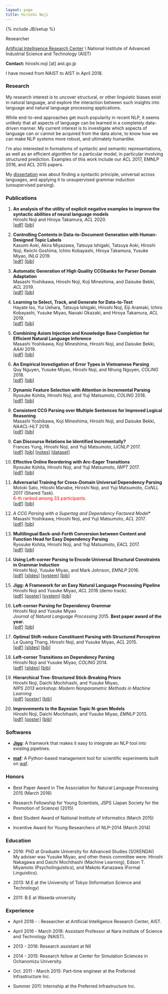 ```yaml
---
layout: page
title: Hiroshi Noji
---
```

{% include JB/setup %}

Researcher

[Artificial Intelligence Research Center](https://www.airc.aist.go.jp/en/) \\
National Institute of Advanced Industrial Science and Technology (AIST)

**Contact:** hiroshi.noji [at] aist.go.jp

I have moved from NAIST to AIST in April 2018.

### Research

My research interest is to uncover structural, or other linguistic biases exist in natural language, and explore the interaction between such insights into language and natural language processing applications.

While end-to-end approaches get much popularity in recent NLP, it seems unlikely that all aspects of language can be learned in a completely data-driven manner. My current interest is to investigate which aspects of language can or cannot be acquired from the data alone, to know how we can make NLP systems more robust, and ultimately humanlike.

I'm also interested in formalisms of syntactic and semantic representations, as well as an efficient algorithm for a particular model, in particular involving structured prediction. Examples of this work include our ACL 2017, EMNLP 2016, and ACL 2015 papers.

My [dissertation](https://arxiv.org/pdf/1608.00293v1.pdf) was about finding a syntactic principle, universal across languages, and applying it to unsupervised grammar induction (unsupervised parsing).

### Publications

1. **An analysis of the utility of explicit negative examples to improve the syntactic abilities of neural language models**  
   Hiroshi Noji and Hiroya Takamura, *ACL* 2020.  
   [[pdf]()]  [[bib](bibtex.html#noji-et-al2020a)]  

1. **Controlling Contents in Data-to-Document Generation with Human-Designed Topic Labels**  
   Kasumi Aoki, Akira Miyazawa, Tatsuya Ishigaki, Tatsuya Aoki, Hiroshi Noji, Keiichi Goshima, Ichiro Kobayashi, Hiroya Takamura, Yusuke Miyao, *INLG* 2019.  
   [[pdf](https://www.aclweb.org/anthology/W19-8640.pdf)]  [[bib](bibtex.html#aoki-et-al2019a)]  

1. **Automatic Generation of High Quality CCGbanks for Parser Domain Adaptation**  
   Masashi Yoshikawa, Hiroshi Noji, Koji Mineshima, and Daisuke Bekki, *ACL* 2019.  
   [[pdf](https://www.aclweb.org/anthology/P19-1013.pdf)]  [[bib](bibtex.html#yoshikawa-et-al2019b)]  

1. **Learning to Select, Track, and Generate for Data-to-Text**  
   Hayate Iso, Yui Uehara, Tatsuya Ishigaki, Hiroshi Noji, Eiji Aramaki, Ichiro Kobayashi, Yusuke Miyao, Naoaki Okazaki, and Hiroya Takamura, *ACL* 2019.  
   [[pdf](https://www.aclweb.org/anthology/P19-1202.pdf)]  [[bib](bibtex.html#iso-et-al2019a)]  

1. **Combining Axiom Injection and Knowledge Base Completion for Efficient Natural Language Inference**  
   Masashi Yoshikawa, Koji Mineshima, Hiroshi Noji, and Daisuke Bekki, *AAAI* 2019.  
   [[pdf](https://arxiv.org/pdf/1811.06203.pdf)]  [[bib](bibtex.html#yoshikawa-et-al2019a)]  

1. **An Empirical Investigation of Error Types in Vietnamese Parsing**  
   Quy Nguyen, Yusuke Miyao, Hiroshi Noji, and Nhung Nguyen, *COLING* 2018.  
   [[pdf](http://aclweb.org/anthology/C18-1260)]  [[bib](bibtex.html#nguyen-et-al2018a)]  

1. **Dynamic Feature Selection with Attention in Incremental Parsing**  
   Ryosuke Kohita, Hiroshi Noji, and Yuji Matsumoto, *COLING* 2018.  
   [[pdf](http://aclweb.org/anthology/C18-1067)]  [[bib](bibtex.html#kohita-et-al2018a)]  

1. **Consistent CCG Parsing over Multiple Sentences for Improved Logical Reasoning**  
   Masashi Yoshikawa, Koji Mineshima, Hiroshi Noji, and Daisuke Bekki, *NAACL-HLT* 2018.  
   [[pdf](http://aclweb.org/anthology/N18-2065)]  [[bib](bibtex.html#yoshikawa-et-al2018a)]  

1. **Can Discourse Relations be Identified Incrementally?**  
   Frances Yung, Hiroshi Noji, and Yuji Matsumoto, *IJCNLP* 2017.  
   [[pdf](http://aclweb.org/anthology/I/I17/I17-2027.pdf)]  [[bib](bibtex.html#yung-noji-matsumoto2017a)]  [[notes](http://aclweb.org/anthology/attachments/I/I17/I17-2027.Notes.pdf)] [[dataset](http://aclweb.org/anthology/attachments/I/I17/I17-2027.Datasets.tgz)]  

1. **Effective Online Reordering with Arc-Eager Transitions**  
   Ryosuke Kohita, Hiroshi Noji, and Yuji Matsumoto, *IWPT* 2017.  
   [[pdf](http://aclweb.org/anthology/W/W17/W17-6313.pdf)]  [[bib](bibtex.html#kohita-noji-matsumoto2017b)]  
  
1. **Adversarial Training for Cross-Domain Universal Dependency Parsing**  
   Motoki Sato, Hitoshi Manabe, Hiroshi Noji, and Yuji Matsumoto, *CoNLL* 2017 (Shared Task).  
   <font color="red">6-th ranked among 33 participants.</font>  
   [[pdf](http://universaldependencies.org/conll17/proceedings/pdf/K17-3007.pdf)]  [[bib](bibtex.html#sato-manabe-noji-matsumoto2017a)]  
  
1. **A* CCG Parsing with a Supertag and Dependency Factored Model**  
   Masashi Yoshikawa, Hiroshi Noji, and Yuji Matsumoto, *ACL* 2017.  
   [[pdf](https://arxiv.org/pdf/1704.06936.pdf)]  [[bib](bibtex.html#yoshikawa-noji-matsumoto2017a)]  
  
1. **Multilingual Back-and-Forth Conversion between Content and Function Head for Easy Dependency Parsing**  
   Ryosuke Kohita, Hiroshi Noji, and Yuji Matsumoto, *EACL* 2017.  
   [[pdf](https://www.aclweb.org/anthology/E/E17/E17-2001.pdf)]  [[bib](bibtex.html#kohita-noji-matsumoto2017a)]  
  
1. **Using Left-corner Parsing to Encode Universal Structural Constraints in Grammar Induction**  
   Hiroshi Noji, Yusuke Miyao, and Mark Johnson, *EMNLP* 2016.  
   [[pdf](https://www.aclweb.org/anthology/D/D16/D16-1004.pdf)]  [[slides](slides/emnlp16-slides.pdf)]  [[system](https://github.com/hiroshinoji/lcdmv)]  [[bib](bibtex.html#noji-miyao-johnson2016a)]  
  
1. **Jigg: A Framework for an Easy Natural Language Processing Pipeline**  
   Hiroshi Noji and Yusuke Miyao, *ACL* 2016 (demo track).  
   [[pdf](https://www.aclweb.org/anthology/P/P16/P16-4018.pdf)]  [[poster](posters/acl16-poster.pdf)]  [[system](https://github.com/mynlp/jigg)]  [[bib](bibtex.html#noji-miyao2016a)]  
  
1. **Left-corner Parsing for Dependency Grammar**  
   Hiroshi Noji and Yusuke Miyao  
   *Journal of Natural Language Processing* 2015. **Best paper award of the year.**  
   [[pdf](https://www.jstage.jst.go.jp/article/imt/11/0/11_116/_pdf)]  [[bib](bibtex.html#noji-miyao2015a)]  
  
1. **Optimal Shift-reduce Constituent Parsing with Structured Perceptron**  
   Le Quang Thang, Hiroshi Noji, and Yusuke Miyao, *ACL* 2015.  
   [[pdf](http://www.aclweb.org/anthology/P15-1148)]  [[slides](slides/acl15-slides.pdf)]  [[bib](bibtex.html#thang-noji-miyao2015a)]  
     
1. **Left-corner Transitions on Dependency Parsing**  
   Hiroshi Noji and Yusuke Miyao, *COLING* 2014.  
   [[pdf](http://anthology.aclweb.org/C/C14/C14-1202.pdf)]  [[slides](slides/coling14-slides.pdf)]  [[bib](bibtex.html#noji-miyao2014a)]  
   
1. **Hierarchical Tree-Structured Stick-Breaking Priors**  
   Hiroshi Noji, Daichi Mochihashi, and Yusuke Miyao,  
   *NIPS 2013 workshop: Modern Nonparametric Methods in Machine Learning*  
   [[pdf](papers/noji_mochihashi_miyao_nips13ws.pdf)]  [[poster](poster/nips13ws-poster.pdf)]  [[bib](bibtex.html#noji-mochihashi-miyao2013b)]  
  
1. **Improvements to the Bayesian Topic N-gram Models**  
   Hiroshi Noji, Daichi Mochihashi, and Yusuke Miyao, *EMNLP* 2013.   
   [[pdf](http://www.aclweb.org/anthology/D13-1118)]  [[poster](poster/emnlp13-poster.pdf)] [[bib](bibtex.html#noji-mochihashi-miyao2013a)]
     
### Softwares

- [**Jigg**](https://github.com/mynlp/jigg): A framwork that makes it easy to integrate an NLP tool into existing pipelines.
  
- [**maf**](https://github.com/pfi/maf): A Python-based management tool for scientific experiments built on [waf](https://github.com/waf-project/waf).


### Honors

- Best Paper Award in The Association for Natural Language Processing 2015 (March 2016)
  
- Research Fellowship for Young Scientists, JSPS (Japan Society for the Promotion of Science) (2015)
  
- Best Student Award of National Institute of Informatics (March 2015)
  
- Incentive Award for Young Researchers of NLP-2014 (March 2014)

### Education

- 2016: PhD at Graduate University for Advanced Studies (SOKENDAI)  
  My adviser was Yusuke Miyao, and other thesis committee were: Hiroshi Nakagawa and Daichi Mochihashi (Machine Learning), Edson T. Miyamoto (Psycholinguistics), and Makoto Kanazawa (Formal Linguistics).
  
- 2013: M.E at the University of Tokyo (Information Science and Technology)
  
- 2011: B.E at Waseda university

### Experience

- April 2018 - : Researcher at Artificial Intelligence Research Center, AIST.  

- April 2016 - March 2018: Assistant Professor at Nara Institute of Science and Technology (NAIST).
  
- 2013 - 2016: Research assistant at NII
  
- 2014 - 2015: Research fellow at Center for Simulation Sciences in Ochanomizu University.
  
- Oct. 2011 - March 2015: Part-time engineer at the Preferred Infrastructure Inc.
  
- Summer 2011: Internship at the Preferred Infrastructure Inc.

